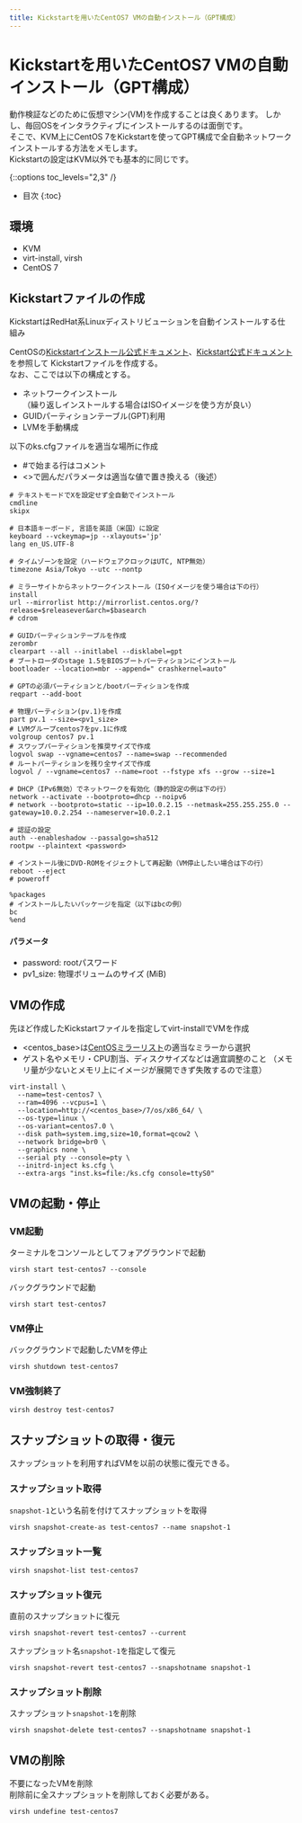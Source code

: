 ```yaml
---
title: Kickstartを用いたCentOS7 VMの自動インストール（GPT構成）
---
```


# Kickstartを用いたCentOS7 VMの自動インストール（GPT構成）

動作検証などのために仮想マシン(VM)を作成することは良くあります。
しかし、毎回OSをインタラクティブにインストールするのは面倒です。  
そこで、KVM上にCentOS 7をKickstartを使ってGPT構成で全自動ネットワークインストールする方法をメモします。  
Kickstartの設定はKVM以外でも基本的に同じです。

{::options toc_levels="2,3" /}
* 目次
{:toc}

## 環境
- KVM
- virt-install, virsh
- CentOS 7

## Kickstartファイルの作成
KickstartはRedHat系Linuxディストリビューションを自動インストールする仕組み

CentOSの[Kickstartインストール公式ドキュメント](https://docs.centos.org/en-US/centos/install-guide/Kickstart2/)、[Kickstart公式ドキュメント](https://pykickstart.readthedocs.io/en/latest/kickstart-docs.html#chapter-3-kickstart-commands-in-red-hat-enterprise-linux)
を参照して
Kickstartファイルを作成する。  
なお、ここでは以下の構成とする。
* ネットワークインストール  
  （繰り返しインストールする場合はISOイメージを使う方が良い）
* GUIDパーティションテーブル(GPT)利用
* LVMを手動構成

以下のks.cfgファイルを適当な場所に作成

* \#で始まる行はコメント
* <>で囲んだパラメータは適当な値で置き換える（後述）

```
# テキストモードでXを設定せず全自動でインストール
cmdline
skipx

# 日本語キーボード, 言語を英語（米国）に設定
keyboard --vckeymap=jp --xlayouts='jp'
lang en_US.UTF-8

# タイムゾーンを設定（ハードウェアクロックはUTC, NTP無効）
timezone Asia/Tokyo --utc --nontp

# ミラーサイトからネットワークインストール（ISOイメージを使う場合は下の行）
install
url --mirrorlist http://mirrorlist.centos.org/?release=$releasever&arch=$basearch
# cdrom

# GUIDパーティションテーブルを作成
zerombr
clearpart --all --initlabel --disklabel=gpt
# ブートローダのstage 1.5をBIOSブートパーティションにインストール
bootloader --location=mbr --append=" crashkernel=auto"

# GPTの必須パーティションと/bootパーティションを作成
reqpart --add-boot

# 物理パーティション(pv.1)を作成
part pv.1 --size=<pv1_size>
# LVMグループcentos7をpv.1に作成
volgroup centos7 pv.1
# スワップパーティションを推奨サイズで作成
logvol swap --vgname=centos7 --name=swap --recommended
# ルートパーティションを残り全サイズで作成
logvol / --vgname=centos7 --name=root --fstype xfs --grow --size=1

# DHCP（IPv6無効）でネットワークを有効化（静的設定の例は下の行）
network --activate --bootproto=dhcp --noipv6
# network --bootproto=static --ip=10.0.2.15 --netmask=255.255.255.0 --gateway=10.0.2.254 --nameserver=10.0.2.1

# 認証の設定
auth --enableshadow --passalgo=sha512
rootpw --plaintext <password>

# インストール後にDVD-ROMをイジェクトして再起動（VM停止したい場合は下の行）
reboot --eject
# poweroff

%packages
# インストールしたいパッケージを指定（以下はbcの例）
bc
%end
```

#### パラメータ
* password: rootパスワード
* pv1_size: 物理ボリュームのサイズ (MiB)


## VMの作成
先ほど作成したKickstartファイルを指定してvirt-installでVMを作成
* \<centos_base\>は[CentOSミラーリスト](https://www.centos.org/download/mirrors/)の適当なミラーから選択
* ゲスト名やメモリ・CPU割当、ディスクサイズなどは適宜調整のこと
  （メモリ量が少ないとメモリ上にイメージが展開できず失敗するので注意）
```Shell
virt-install \
  --name=test-centos7 \
  --ram=4096 --vcpus=1 \
  --location=http://<centos_base>/7/os/x86_64/ \
  --os-type=linux \
  --os-variant=centos7.0 \
  --disk path=system.img,size=10,format=qcow2 \
  --network bridge=br0 \
  --graphics none \
  --serial pty --console=pty \
  --initrd-inject ks.cfg \
  --extra-args "inst.ks=file:/ks.cfg console=ttyS0"
```


## VMの起動・停止
### VM起動
ターミナルをコンソールとしてフォアグラウンドで起動
```Shell
virsh start test-centos7 --console
```

バックグラウンドで起動
```Shell
virsh start test-centos7
```

### VM停止
バックグラウンドで起動したVMを停止
```Shell
virsh shutdown test-centos7
```

### VM強制終了
```Shell
virsh destroy test-centos7
```


## スナップショットの取得・復元
スナップショットを利用すればVMを以前の状態に復元できる。

### スナップショット取得
`snapshot-1`という名前を付けてスナップショットを取得
```Shell
virsh snapshot-create-as test-centos7 --name snapshot-1
```

### スナップショット一覧
```Shell
virsh snapshot-list test-centos7
```

### スナップショット復元
直前のスナップショットに復元
```Shell
virsh snapshot-revert test-centos7 --current
```

スナップショット名`snapshot-1`を指定して復元
```Shell
virsh snapshot-revert test-centos7 --snapshotname snapshot-1
```

### スナップショット削除
スナップショット`snapshot-1`を削除
```Shell
virsh snapshot-delete test-centos7 --snapshotname snapshot-1
```

## VMの削除
不要になったVMを削除  
削除前に全スナップショットを削除しておく必要がある。
```Shell
virsh undefine test-centos7
```